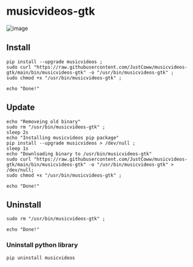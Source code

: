 # musicvideos-gtk

![image](https://user-images.githubusercontent.com/68345611/169414982-e716c322-4de6-4149-ac8d-1eb697ebb4be.png)


## Install
```shell
pip install --upgrade musicvideos ;
sudo curl "https://raw.githubusercontent.com/JustCoww/musicvideos-gtk/main/bin/musicvideos-gtk" -o "/usr/bin/musicvideos-gtk" ;
sudo chmod +x "/usr/bin/musicvideos-gtk" ;

echo "Done!"
```

## Update
```shell
echo "Removeing old binary"
sudo rm "/usr/bin/musicvideos-gtk" ;
sleep 2s
echo "Installing musicvideos pip package"
pip install --upgrade musicvideos > /dev/null ;
sleep 1s
echo "Downloading binary to /usr/bin/musicvideos-gtk"
sudo curl "https://raw.githubusercontent.com/JustCoww/musicvideos-gtk/main/bin/musicvideos-gtk" -o "/usr/bin/musicvideos-gtk" > /dev/null;
sudo chmod +x "/usr/bin/musicvideos-gtk" ;

echo "Done!"
```

## Uninstall
```shell
sudo rm "/usr/bin/musicvideos-gtk" ;

echo "Done!"
```
### Uninstall python library
```shell
pip uninstall musicvideos
```
